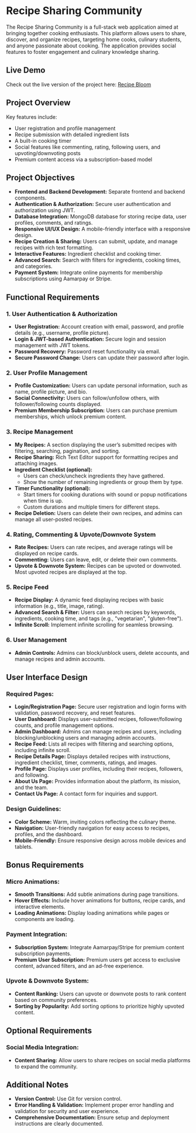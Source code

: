 # Recipe Sharing Community

The Recipe Sharing Community is a full-stack web application aimed at bringing together cooking enthusiasts. This platform allows users to share, discover, and organize recipes, targeting home cooks, culinary students, and anyone passionate about cooking. The application provides social features to foster engagement and culinary knowledge sharing.

## Live Demo

Check out the live version of the project here: [Recipe Bloom](https://recipe-bloom.vercel.app/)

## Project Overview

Key features include:
- User registration and profile management
- Recipe submission with detailed ingredient lists
- A built-in cooking timer
- Social features like commenting, rating, following users, and upvoting/downvoting posts
- Premium content access via a subscription-based model

## Project Objectives

- **Frontend and Backend Development:** Separate frontend and backend components.
- **Authentication & Authorization:** Secure user authentication and authorization using JWT.
- **Database Integration:** MongoDB database for storing recipe data, user profiles, comments, and ratings.
- **Responsive UI/UX Design:** A mobile-friendly interface with a responsive design.
- **Recipe Creation & Sharing:** Users can submit, update, and manage recipes with rich text formatting.
- **Interactive Features:** Ingredient checklist and cooking timer.
- **Advanced Search:** Search with filters for ingredients, cooking times, and categories.
- **Payment System:** Integrate online payments for membership subscriptions using Aamarpay or Stripe.

## Functional Requirements

### 1. User Authentication & Authorization
- **User Registration:** Account creation with email, password, and profile details (e.g., username, profile picture).
- **Login & JWT-based Authentication:** Secure login and session management with JWT tokens.
- **Password Recovery:** Password reset functionality via email.
- **Secure Password Change:** Users can update their password after login.

### 2. User Profile Management
- **Profile Customization:** Users can update personal information, such as name, profile picture, and bio.
- **Social Connectivity:** Users can follow/unfollow others, with follower/following counts displayed.
- **Premium Membership Subscription:** Users can purchase premium memberships, which unlock premium content.

### 3. Recipe Management
- **My Recipes:** A section displaying the user’s submitted recipes with filtering, searching, pagination, and sorting.
- **Recipe Sharing:** Rich Text Editor support for formatting recipes and attaching images.
- **Ingredient Checklist (optional):** 
    - Users can check/uncheck ingredients they have gathered.
    - Show the number of remaining ingredients or group them by type.
- **Timer Functionality (optional):**
    - Start timers for cooking durations with sound or popup notifications when time is up.
    - Custom durations and multiple timers for different steps.
- **Recipe Deletion:** Users can delete their own recipes, and admins can manage all user-posted recipes.

### 4. Rating, Commenting & Upvote/Downvote System
- **Rate Recipes:** Users can rate recipes, and average ratings will be displayed on recipe cards.
- **Commenting:** Users can leave, edit, or delete their own comments.
- **Upvote & Downvote System:** Recipes can be upvoted or downvoted. Most upvoted recipes are displayed at the top.

### 5. Recipe Feed
- **Recipe Display:** A dynamic feed displaying recipes with basic information (e.g., title, image, rating).
- **Advanced Search & Filter:** Users can search recipes by keywords, ingredients, cooking time, and tags (e.g., "vegetarian", "gluten-free").
- **Infinite Scroll:** Implement infinite scrolling for seamless browsing.

### 6. User Management
- **Admin Controls:** Admins can block/unblock users, delete accounts, and manage recipes and admin accounts.

## User Interface Design

### Required Pages:
- **Login/Registration Page:** Secure user registration and login forms with validation, password recovery, and reset features.
- **User Dashboard:** Displays user-submitted recipes, follower/following counts, and profile management options.
- **Admin Dashboard:** Admins can manage recipes and users, including blocking/unblocking users and managing admin accounts.
- **Recipe Feed:** Lists all recipes with filtering and searching options, including infinite scroll.
- **Recipe Details Page:** Displays detailed recipes with instructions, ingredient checklist, timer, comments, ratings, and images.
- **Profile Page:** Displays user profiles, including their recipes, followers, and following.
- **About Us Page:** Provides information about the platform, its mission, and the team.
- **Contact Us Page:** A contact form for inquiries and support.

### Design Guidelines:
- **Color Scheme:** Warm, inviting colors reflecting the culinary theme.
- **Navigation:** User-friendly navigation for easy access to recipes, profiles, and the dashboard.
- **Mobile-Friendly:** Ensure responsive design across mobile devices and tablets.

## Bonus Requirements

### Micro Animations:
- **Smooth Transitions:** Add subtle animations during page transitions.
- **Hover Effects:** Include hover animations for buttons, recipe cards, and interactive elements.
- **Loading Animations:** Display loading animations while pages or components are loading.

### Payment Integration:
- **Subscription System:** Integrate Aamarpay/Stripe for premium content subscription payments.
- **Premium User Subscription:** Premium users get access to exclusive content, advanced filters, and an ad-free experience.

### Upvote & Downvote System:
- **Content Ranking:** Users can upvote or downvote posts to rank content based on community preferences.
- **Sorting by Popularity:** Add sorting options to prioritize highly upvoted content.

## Optional Requirements

### Social Media Integration:
- **Content Sharing:** Allow users to share recipes on social media platforms to expand the community.

## Additional Notes
- **Version Control:** Use Git for version control.
- **Error Handling & Validation:** Implement proper error handling and validation for security and user experience.
- **Comprehensive Documentation:** Ensure setup and deployment instructions are clearly documented.